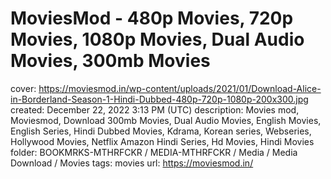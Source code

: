 # MoviesMod - 480p Movies, 720p Movies, 1080p Movies, Dual Audio Movies, 300mb Movies

cover: https://moviesmod.in/wp-content/uploads/2021/01/Download-Alice-in-Borderland-Season-1-Hindi-Dubbed-480p-720p-1080p-200x300.jpg
created: December 22, 2022 3:13 PM (UTC)
description: Movies mod, Moviesmod, Download 300mb Movies, Dual Audio Movies, English Movies, English Series, Hindi Dubbed Movies, Kdrama, Korean series, Webseries, Hollywood Movies, Netflix Amazon Hindi Series, Hd Movies, Hindi Movies
folder: BOOKMRKS-MTHRFCKR / MEDIA-MTHRFCKR / Media / Media Download / Movies
tags: movies
url: https://moviesmod.in/